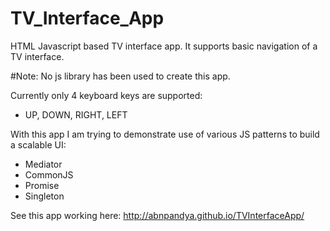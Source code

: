 # TV_Interface_App

HTML Javascript based TV interface app.
It supports basic navigation of a TV interface.

#Note: No js library has been used to create this app.

Currently only 4 keyboard keys are supported:
- UP, DOWN, RIGHT, LEFT

With this app I am trying to demonstrate use of various JS patterns to build a scalable UI:
- Mediator
- CommonJS
- Promise
- Singleton

See this app working here:
http://abnpandya.github.io/TVInterfaceApp/




